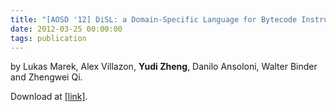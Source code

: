 ```yaml
---
title: "[AOSD '12] DiSL: a Domain-Specific Language for Bytecode Instrumentation"
date: 2012-03-25 00:00:00
tags: publication
---
```


by Lukas Marek, Alex Villazon, **Yudi Zheng**, Danilo Ansoloni, Walter Binder and Zhengwei Qi.

Download at [[link]][1].

[1]: https://doi.org/10.1145/2162049.2162077